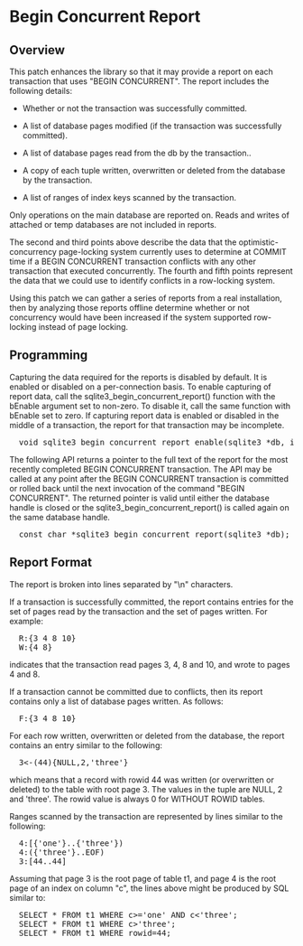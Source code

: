 
Begin Concurrent Report
=======================

## Overview

This patch enhances the library so that it may provide a report on each
transaction that uses "BEGIN CONCURRENT". The report includes the following
details:

  * Whether or not the transaction was successfully committed.

  * A list of database pages modified (if the transaction was successfully
    committed).

  * A list of database pages read from the db by the transaction..

  * A copy of each tuple written, overwritten or deleted from the database
    by the transaction.

  * A list of ranges of index keys scanned by the transaction.

Only operations on the main database are reported on. Reads and writes of 
attached or temp databases are not included in reports.

The second and third points above describe the data that the
optimistic-concurrency page-locking system currently uses to determine at
COMMIT time if a BEGIN CONCURRENT transaction conflicts with any other
transaction that executed concurrently. The fourth and fifth points represent
the data that we could use to identify conflicts in a row-locking system.

Using this patch we can gather a series of reports from a real installation,
then by analyzing those reports offline determine whether or not concurrency
would have been increased if the system supported row-locking instead of page
locking.

## Programming

Capturing the data required for the reports is disabled by default. It is
enabled or disabled on a per-connection basis. To enable capturing of
report data, call the sqlite3\_begin\_concurrent\_report() function with the
bEnable argument set to non-zero. To disable it, call the same function with
bEnable set to zero. If capturing report data is enabled or disabled in the
middle of a transaction, the report for that transaction may be incomplete.

<pre>
  void sqlite3_begin_concurrent_report_enable(sqlite3 *db, int bEnable);
</pre>

The following API returns a pointer to the full text of the report for the 
most recently completed BEGIN CONCURRENT transaction. The API may be called
at any point after the BEGIN CONCURRENT transaction is committed or rolled
back until the next invocation of the command "BEGIN CONCURRENT". The returned
pointer is valid until either the database handle is closed or the
sqlite3\_begin\_concurrent\_report() is called again on the same database
handle.

<pre>
  const char *sqlite3_begin_concurrent_report(sqlite3 *db);
</pre>


## Report Format

The report is broken into lines separated by "\\n" characters.

If a transaction is successfully committed, the report contains entries
for the set of pages read by the transaction and the set of pages written.
For example:

<pre>
  R:{3 4 8 10}
  W:{4 8}
</pre>

indicates that the transaction read pages 3, 4, 8 and 10, and wrote to pages
4 and 8. 

If a transaction cannot be committed due to conflicts, then its report
contains only a list of database pages written. As follows:

<pre>
  F:{3 4 8 10}
</pre>

For each row written, overwritten or deleted from the database, the report
contains an entry similar to the following:

<pre>
  3<-(44){NULL,2,'three'}
</pre>

which means that a record with rowid 44 was written (or overwritten or deleted)
to the table with root page 3. The values in the tuple are NULL, 2 and 'three'.
The rowid value is always 0 for WITHOUT ROWID tables.

Ranges scanned by the transaction are represented by lines similar to the
following:

<pre>
  4:[{'one'}..{'three'})
  4:({'three'}..EOF)
  3:[44..44]
</pre>

Assuming that page 3 is the root page of table t1, and page 4 is the root page
of an index on column "c", the lines above might be produced by SQL similar to:

<pre>
  SELECT * FROM t1 WHERE c>='one' AND c<'three';
  SELECT * FROM t1 WHERE c>'three';
  SELECT * FROM t1 WHERE rowid=44;
</pre>



